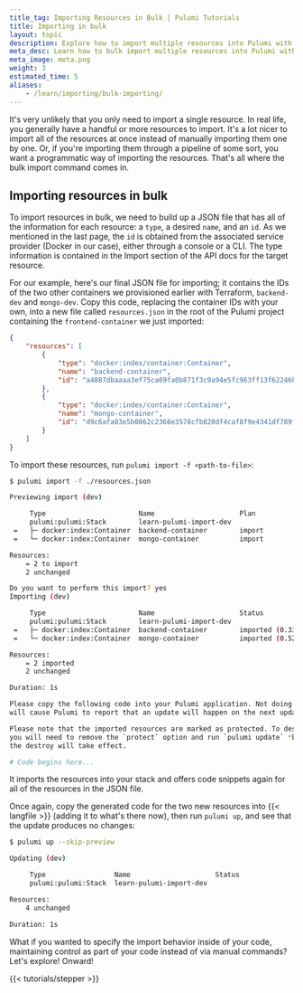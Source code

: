 ```yaml
---
title_tag: Importing Resources in Bulk | Pulumi Tutorials
title: Importing in bulk
layout: topic
description: Explore how to import multiple resources into Pulumi with a JSON file.
meta_desc: Learn how to bulk import multiple resources into Pulumi with a JSON file in this tutorial.
meta_image: meta.png
weight: 3
estimated_time: 5
aliases:
    - /learn/importing/bulk-importing/
---
```


It's very unlikely that you only need to import a single resource. In real life, you generally have a handful or more resources to import. It's a lot nicer to import all of the resources at once instead of manually importing them one by one. Or, if you're importing them through a pipeline of some sort, you want a programmatic way of importing the resources. That's all where the bulk import command comes in.

## Importing resources in bulk

To import resources in bulk, we need to build up a JSON file that has all of the information for each resource: a `type`, a desired `name`, and an `id`. As we mentioned in the last page, the `id` is obtained from the associated service provider (Docker in our case), either through a console or a CLI. The type information is contained in the Import section of the API docs for the target resource.

For our example, here's our final JSON file for importing; it contains the IDs of the two other containers we provisioned earlier with Terraform, `backend-dev` and `mongo-dev`. Copy this code, replacing the container IDs with your own, into a new file called `resources.json` in the root of the Pulumi project containing the `frontend-container` we just imported:

```json
{
    "resources": [
        {
            "type": "docker:index/container:Container",
            "name": "backend-container",
            "id": "a4087dbaaaa3ef75ca69fa0b871f3c9a94e5fc963ff13f62246b97bc75e20fc0"
        },
        {
            "type": "docker:index/container:Container",
            "name": "mongo-container",
            "id": "d9c6afa03e5b0862c2368e3578cfb820df4caf8f9e4341df789fdd2c0e53081a"
        }
    ]
}
```

To import these resources, run `pulumi import -f <path-to-file>`:

```bash
$ pulumi import -f ./resources.json

Previewing import (dev)

     Type                       Name                     Plan
     pulumi:pulumi:Stack        learn-pulumi-import-dev
 =   ├─ docker:index:Container  backend-container        import
 =   └─ docker:index:Container  mongo-container          import

Resources:
    = 2 to import
    2 unchanged

Do you want to perform this import? yes
Importing (dev)

     Type                       Name                     Status
     pulumi:pulumi:Stack        learn-pulumi-import-dev
 =   ├─ docker:index:Container  backend-container        imported (0.33s)
 =   └─ docker:index:Container  mongo-container          imported (0.52s)

Resources:
    = 2 imported
    2 unchanged

Duration: 1s

Please copy the following code into your Pulumi application. Not doing so
will cause Pulumi to report that an update will happen on the next update command.

Please note that the imported resources are marked as protected. To destroy them
you will need to remove the `protect` option and run `pulumi update` *before*
the destroy will take effect.

# Code begins here...
```

It imports the resources into your stack and offers code snippets again for all of the resources in the JSON file.

Once again, copy the generated code for the two new resources into {{< langfile >}} (adding it to what's there now), then run `pulumi up`, and see that the update produces no changes:

```bash
$ pulumi up --skip-preview

Updating (dev)

     Type                 Name                     Status
     pulumi:pulumi:Stack  learn-pulumi-import-dev

Resources:
    4 unchanged

Duration: 1s
```

What if you wanted to specify the import behavior inside of your code, maintaining control as part of your code instead of via manual commands? Let's explore! Onward!

{{< tutorials/stepper >}}

